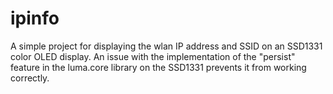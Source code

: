 # ipinfo
A simple project for displaying the wlan IP address and SSID on an SSD1331 color OLED display.
An issue with the implementation of the "persist" feature in the luma.core library on the SSD1331 prevents it from working correctly.
